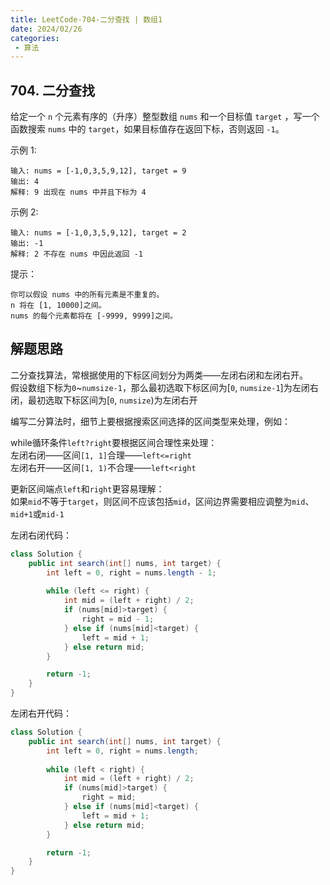 ```yaml
---
title: LeetCode-704-二分查找 | 数组1
date: 2024/02/26
categories:
 - 算法
---
```

## 704. 二分查找
给定一个 `n` 个元素有序的（升序）整型数组 `nums` 和一个目标值 `target`  ，写一个函数搜索 `nums` 中的 `target`，如果目标值存在返回下标，否则返回 `-1`。

示例 1:
```
输入: nums = [-1,0,3,5,9,12], target = 9
输出: 4
解释: 9 出现在 nums 中并且下标为 4
```
示例 2:
```
输入: nums = [-1,0,3,5,9,12], target = 2
输出: -1
解释: 2 不存在 nums 中因此返回 -1
```

提示：
```
你可以假设 nums 中的所有元素是不重复的。
n 将在 [1, 10000]之间。
nums 的每个元素都将在 [-9999, 9999]之间。
```

## 解题思路

二分查找算法，常根据使用的下标区间划分为两类——左闭右闭和左闭右开。<br/>
假设数组下标为`0`~`numsize-1`，那么最初选取下标区间为[`0`, `numsize-1`]为左闭右闭，最初选取下标区间为[`0`, `numsize`)为左闭右开<br/>

编写二分算法时，细节上要根据搜索区间选择的区间类型来处理，例如：

while循环条件`left?right`要根据区间合理性来处理：<br/>
左闭右闭——区间`[1, 1]`合理——`left<=right`<br/>
左闭右开——区间`[1, 1)`不合理——`left<right`

更新区间端点`left`和`right`更容易理解：<br/>
如果`mid`不等于`target`，则区间不应该包括`mid`，区间边界需要相应调整为`mid`、`mid+1`或`mid-1`

左闭右闭代码：
```java
class Solution {
    public int search(int[] nums, int target) {
        int left = 0, right = nums.length - 1;
        
        while (left <= right) {
            int mid = (left + right) / 2;
            if (nums[mid]>target) {
                right = mid - 1;
            } else if (nums[mid]<target) {
                left = mid + 1;
            } else return mid;
        }

        return -1;
    }
}
```

左闭右开代码：
```java
class Solution {
    public int search(int[] nums, int target) {
        int left = 0, right = nums.length;
        
        while (left < right) {
            int mid = (left + right) / 2;
            if (nums[mid]>target) {
                right = mid;
            } else if (nums[mid]<target) {
                left = mid + 1;
            } else return mid;
        }

        return -1;
    }
}
```